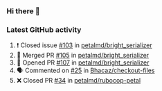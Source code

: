 ### Hi there 👋


### Latest GitHub activity
<!--START_SECTION:activity-->
1. ❗️ Closed issue [#103](https://github.com/petalmd/bright_serializer/issues/103) in [petalmd/bright_serializer](https://github.com/petalmd/bright_serializer)
2. 🎉 Merged PR [#105](https://github.com/petalmd/bright_serializer/pull/105) in [petalmd/bright_serializer](https://github.com/petalmd/bright_serializer)
3. 💪 Opened PR [#107](https://github.com/petalmd/bright_serializer/pull/107) in [petalmd/bright_serializer](https://github.com/petalmd/bright_serializer)
4. 🗣 Commented on [#25](https://github.com/Bhacaz/checkout-files/issues/25) in [Bhacaz/checkout-files](https://github.com/Bhacaz/checkout-files)
5. ❌ Closed PR [#34](https://github.com/petalmd/rubocop-petal/pull/34) in [petalmd/rubocop-petal](https://github.com/petalmd/rubocop-petal)
<!--END_SECTION:activity-->

<!--
**Bhacaz/bhacaz** is a ✨ _special_ ✨ repository because its `README.md` (this file) appears on your GitHub profile.

Here are some ideas to get you started:

- 🔭 I’m currently working on ...
- 🌱 I’m currently learning ...
- 👯 I’m looking to collaborate on ...
- 🤔 I’m looking for help with ...
- 💬 Ask me about ...
- 📫 How to reach me: ...
- 😄 Pronouns: ...
- ⚡ Fun fact: ...
-->
